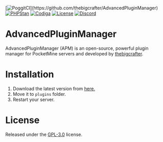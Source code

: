 [![PoggitCI](https://poggit.pmmp.io/ci.shield/thebigcrafter/AdvancedPluginManager/~)](https://github.com/thebigcrafter/AdvancedPluginManager)
[![PHPStan](https://github.com/thebigcrafter/AdvancedPluginManager/actions/workflows/phpstan-analysis.yml/badge.svg)](https://github.com/thebigcrafter/AdvancedPluginManager/actions/workflows/phpstan-analysis.yml)
[![Codiga](https://api.codiga.io/project/30510/score/svg)](https://github.com/thebigcrafter/AdvancedPluginManager)
[![License](https://img.shields.io/github/license/thebigcrafter/AdvancedPluginManager)](https://github.com/thebigcrafter/AdvancedPluginManager/blob/main/LICENSE)
[![Discord](https://img.shields.io/discord/912857752383139880)](https://discord.gg/pdUvA8nXJC)

# AdvancedPluginManager

AdvancedPluginManager (APM) is an open-source, powerful plugin manager for PocketMine servers and developed by [thebigcrafter](https://github.com/thebigcrafter/AdvancedPluginManager/blob/main/LICENSE).

# Installation

1. Download the latest version from [here.](https://github.com/thebigcrafter/AdvancedPluginManager/releases)
2. Move it to `plugins` folder.
3. Restart your server.

# License

Released under the [GPL-3.0](https://github.com/MintoD/AdvancedPluginManager/blob/main/LICENSE) license.
